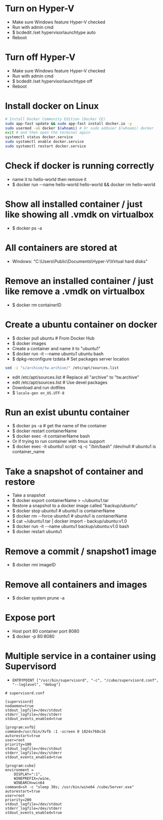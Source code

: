 Turn on Hyper-V
=====
* Make sure Windows feature Hyper-V checked
* Run with admin cmd
* $ bcdedit /set hypervisorlaunchtype auto
* Reboot

Turn off Hyper-V
=====
* Make sure Windows feature Hyper-V checked
* Run with admin cmd
* $ bcdedit /set hypervisorlaunchtype off
* Reboot

Install docker on Linux
=====
```sh
# Install Docker Community Edition (Docker CE)
sudo app-fast update && sudo app-fast install docker.io -y
sudo usermod -aG docker $(whoami) # Or sudo adduser $(whoami) docker
exit # and then open the terminal again
systemctl status docker.service
sudo systemctl enable docker.service
sudo systemctl restart docker.service
```

Check if docker is running correctly
=====
* name it to hello-world then remove it
* $ docker run --name hello-world hello-world && docker rm hello-world

Show all installed container / just like showing all .vmdk on virtualbox
=====
* $ docker ps -a

All containers are stored at
=====
* Windows: "C:\Users\Public\Documents\Hyper-V\Virtual hard disks"

Remove an installed container / just like remove a .vmdk on virtualbox
=====
* $ docker rm containerID

Create a ubuntu container on docker
=====
* $ docker pull ubuntu # From Docker Hub
* $ docker images
* Create a container and name it to "ubuntu1"
* $ docker run -it --name ubuntu1 ubuntu bash
* $ dpkg-reconfigure tzdata # Set packages server location
```sh
sed -i "s/archive/tw.archive/" /etc/apt/sources.list
```
* edit /etc/apt/sources.list # Replace all "archive" to "tw.archive"
* edit /etc/apt/sources.list # Use devel packages
* Download and run dotfiles
* $ `locale-gen en_US.UTF-8`

Run an exist ubuntu container
=====
* $ docker ps -a # get the name of the container
* $ docker restart containerName
* $ docker exec -it containerName bash
* Or if trying to run container with tmux support
* $ docker exec -it ubuntu1 script -q -c "/bin/bash" /dev/null # ubuntu1 is container\_name

Take a snapshot of container and restore
=====
* Take a snapshot
* $ docker export containerName > ~/ubuntu1.tar
* Restore a snapshot to a docker image called "backup/ubuntu"
* $ docker stop ubuntu1 # ubuntu1 is containerName
* $ docker rm --force ubuntu1 # ubuntu1 is containerName
* $ cat ~/ubuntu1.tar | docker import - backup/ubuntu:v1.0
* $ docker run -it --name ubuntu1 backup/ubuntu:v1.0 bash
* $ docker restart ubuntu1

Remove a commit / snapshot1 image
=====
* $ docker rmi imageID

Remove all containers and images
=====
* $ docker system prune -a

Expose port
=====
* Host port 80 container port 8080
* $ docker -p 80:8080

Multiple service in a container using Supervisord
=====
* `ENTRYPOINT ["/usr/bin/supervisord", "-c", "/cube/supervisord.conf", "--loglevel", "debug"]`
```dosini
# supervisord.conf

[supervisord]
nodaemon=true
stdout_logfile=/dev/stdout
stderr_logfile=/dev/stderr
stdout_events_enabled=true

[program:xvfb]
command=/usr/bin/Xvfb :1 -screen 0 1024x768x16
autorestart=true
user=root
priority=100
stdout_logfile=/dev/stdout
stderr_logfile=/dev/stderr
stdout_events_enabled=true

[program:cube]
environment =
    DISPLAY=":1",
    WINEPREFIX=/wine,
    WINEARCH=win64
command=sh -c "sleep 30s; /usr/bin/wine64 /cube/Server.exe"
autorestart=true
user=root
priority=200
stdout_logfile=/dev/stdout
stderr_logfile=/dev/stderr
stdout_events_enabled=true
```
